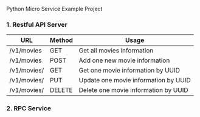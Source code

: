 Python Micro Service Example Project

### 1. Restful API Server

URL | Method | Usage
--- | --- | ---
/v1/movies | GET | Get all movies information
/v1/movies | POST | Add one new movie information
/v1/movies/<UUID> | GET | Get one movie information by UUID
/v1/movies/<UUID> | PUT | Update one movie information by UUID
/v1/movies/<UUID> | DELETE | Delete one movie information by UUID

### 2. RPC Service
